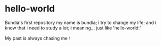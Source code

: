 # hello-world
Bundia's first repository
my name is bundia;
i try to change my life;
and i know that i need to study a lot;
i meaning...
just like 'hello-world!'

My past is always chasing me！
